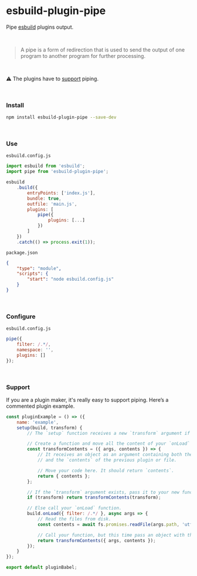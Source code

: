 # esbuild-plugin-pipe

Pipe [esbuild](https://github.com/evanw/esbuild) plugins output.

<br>

> A pipe is a form of redirection that is used to send the output of one program to another program for further processing.

<br>

⚠️ The plugins have to [support](#support) piping.

<br>

### Install

```zsh
npm install esbuild-plugin-pipe --save-dev
```

<br>

### Use

`esbuild.config.js`

```js
import esbuild from 'esbuild';
import pipe from 'esbuild-plugin-pipe';

esbuild
    .build({
        entryPoints: ['index.js'],
        bundle: true,
        outfile: 'main.js',
        plugins: [
            pipe({
                plugins: [...]
            })
        ]
    })
    .catch(() => process.exit(1));
```

`package.json`

```json
{
    "type": "module",
    "scripts": {
        "start": "node esbuild.config.js"
    }
}
```

<br>

### Configure

`esbuild.config.js`

```js
pipe({
    filter: /.*/,
    namespace: '',
    plugins: []
});
```

<br>

### Support

If you are a plugin maker, it's really easy to support piping. Here’s a commented plugin example.

```js
const pluginExample = () => ({
    name: 'example',
    setup(build, transform) {
        // The `setup` function receives a new `transform` argument if it’s in a pipe.

        // Create a function and move all the content of your `onLoad` function in it, except the `readfile`.
        const transformContents = ({ args, contents }) => {
            // It receives an object as an argument containing both the standard arguments of the `onLoad` function
            // and the `contents` of the previous plugin or file.

            // Move your code here. It should return `contents`.
            return { contents };
        };

        // If the `transform` argument exists, pass it to your new function.
        if (transform) return transformContents(transform);

        // Else call your `onLoad` function.
        build.onLoad({ filter: /.*/ }, async args => {
            // Read the files from disk.
            const contents = await fs.promises.readFile(args.path, 'utf8');

            // Call your function, but this time pass an object with the `onLoad` arguments and the file `contents`.
            return transformContents({ args, contents });
        });
    }
});

export default pluginBabel;
```
